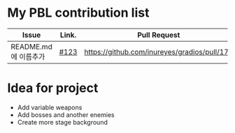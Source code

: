 My PBL contribution list
========================

| Issue                    | Link.   | Pull Request |
|--------------------------|---------|--------------|
|README.md에 이름추가   | [#123](https://github.com/inureyes/gradios/issues/123) | https://github.com/inureyes/gradios/pull/172

Idea for project
================

 * Add variable weapons
 * Add bosses and another enemies
 * Create more stage background
